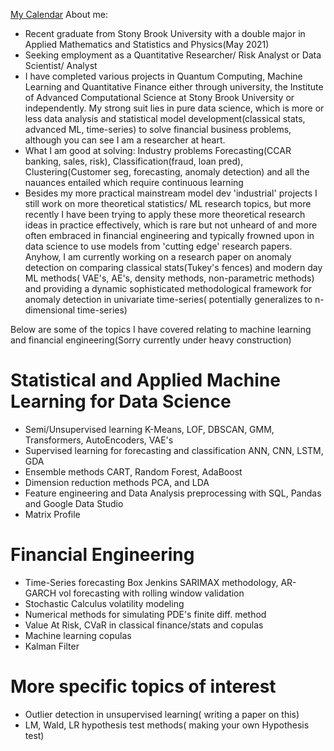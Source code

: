 [My Calendar](/calendar.md)
About me:
- Recent graduate from Stony Brook University with a double major in Applied Mathematics and Statistics and Physics(May 2021)
- Seeking employment as a Quantitative Researcher/ Risk Analyst or Data Scientist/ Analyst
- I have completed various projects in Quantum Computing, Machine Learning and Quantitative Finance either through university, the Institute of Advanced Computational Science at Stony Brook University or independently. My strong suit lies in pure data science, which is more or less data analysis and statistical model development(classical stats, advanced ML, time-series) to solve financial business problems, although you can see I am a researcher at heart.
- What I am good at solving: Industry problems Forecasting(CCAR banking, sales, risk), Classification(fraud, loan pred), Clustering(Customer seg, forecasting, anomaly detection) and all the nauances entailed which require continuous learning
- Besides my more practical mainstream model dev 'industrial' projects I still work on more theoretical statistics/ ML research topics, but more recently I have been trying to apply these more theoretical research ideas in practice effectively, which is rare but not unheard of and more often embraced in financial engineering and typically frowned upon in data science to use models from 'cutting edge' research papers. Anyhow, I am currently working on a research paper on anomaly detection on comparing classical stats(Tukey's fences) and modern day ML methods( VAE's, AE's, density methods, non-parametric methods) and providing a dynamic sophisticated methodological framework for anomaly detection in univariate time-series( potentially generalizes to n-dimensional time-series)

Below are some of the topics I have covered relating to machine learning and financial engineering(Sorry currently under heavy construction)
# Statistical and Applied Machine Learning for Data Science
- Semi/Unsupervised learning K-Means, LOF, DBSCAN, GMM, Transformers, AutoEncoders, VAE's
- Supervised learning for forecasting and classification ANN, CNN, LSTM, GDA
- Ensemble methods CART, Random Forest, AdaBoost
- Dimension reduction methods PCA, and LDA
- Feature engineering and Data Analysis preprocessing with SQL, Pandas and Google Data Studio
- Matrix Profile
# Financial Engineering
- Time-Series forecasting Box Jenkins SARIMAX methodology, AR-GARCH vol forecasting with rolling window validation
- Stochastic Calculus volatility modeling
- Numerical methods for simulating PDE's finite diff. method
- Value At Risk, CVaR in classical finance/stats and copulas
- Machine learning copulas
- Kalman Filter
# More specific topics of interest
- Outlier detection in unsupervised learning( writing a paper on this)
- LM, Wald, LR hypothesis test methods( making your own Hypothesis test)
